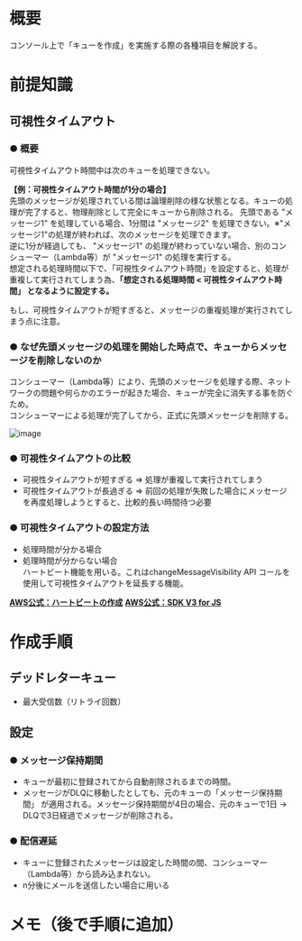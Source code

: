 # 概要
コンソール上で「キューを作成」を実施する際の各種項目を解説する。

# 前提知識
## 可視性タイムアウト
### ● 概要
可視性タイムアウト時間中は次のキューを処理できない。  

**【例：可視性タイムアウト時間が1分の場合】**  
先頭のメッセージが処理されている間は論理削除の様な状態となる。キューの処理が完了すると、物理削除として完全にキューから削除される。
先頭である "メッセージ1" を処理している場合、1分間は "メッセージ2" を処理できない。※"メッセージ1"の処理が終われば、次のメッセージを処理できます。  
逆に1分が経過しても、 "メッセージ1" の処理が終わっていない場合、別のコンシューマー（Lambda等）が "メッセージ1" の処理を実行する。  
想定される処理時間以下で、「可視性タイムアウト時間」を設定すると、処理が重複して実行されてしまう為、**「想定される処理時間 < 可視性タイムアウト時間」 となるように設定する。**  

もし、可視性タイムアウトが短すぎると、メッセージの重複処理が実行されてしまう点に注意。

### ● なぜ先頭メッセージの処理を開始した時点で、キューからメッセージを削除しないのか
コンシューマー（Lambda等）により、先頭のメッセージを処理する際、ネットワークの問題や何らかのエラーが起きた場合、キューが完全に消失する事を防ぐため。  
コンシューマーによる処理が完了してから、正式に先頭メッセージを削除する。  

![image](https://github.com/adgjmptwgw/aws-practice/assets/66456130/9fe67297-6012-41a6-bb73-96a9934af241)

### ● 可視性タイムアウトの比較
- 可視性タイムアウトが短すぎる => 処理が重複して実行されてしまう
- 可視性タイムアウトが長過ぎる => 前回の処理が失敗した場合にメッセージを再度処理しようとすると、比較的長い時間待つ必要

### ● 可視性タイムアウトの設定方法
- 処理時間が分かる場合
- 処理時間が分からない場合  
ハートビート機能を用いる。これはchangeMessageVisibility API コールを使用して可視性タイムアウトを延長する機能。

[**AWS公式：ハートビートの作成**](https://docs.aws.amazon.com/AWSSimpleQueueService/latest/APIReference/API_ChangeMessageVisibility.html)
[**AWS公式：SDK V3 for JS**](https://docs.aws.amazon.com/AWSJavaScriptSDK/v3/latest/client/sqs/command/ChangeMessageVisibilityCommand/)

# 作成手順
## デッドレターキュー
- 最大受信数（リトライ回数）　　

## 設定 
### ● メッセージ保持期間
- キューが最初に登録されてから自動削除されるまでの時間。
- メッセージがDLQに移動したとしても、元のキューの「メッセージ保持期間」 が適用される。メッセージ保持期間が4日の場合、元のキューで1日 → DLQで3日経過でメッセージが削除される。
  

### ● 配信遅延
- キューに登録されたメッセージは設定した時間の間、コンシューマー（Lambda等）から読み込まれない。
- n分後にメールを送信したい場合に用いる


# メモ（後で手順に追加）

